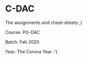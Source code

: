# C-DAC
The assignments and cheat-sheets ;)

Course: PG-DAC

Batch: Feb 2020 

Year: The Corona Year :'(